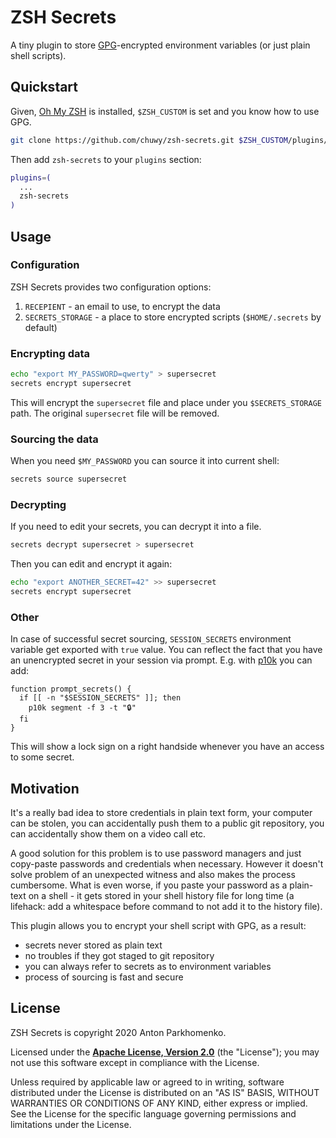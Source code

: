 # ZSH Secrets

A tiny plugin to store [GPG][gpg]-encrypted environment variables (or just plain shell 
scripts).

## Quickstart

Given, [Oh My ZSH][oh-my-zsh] is installed, 
`$ZSH_CUSTOM` is set and you know how to use GPG.

```sh
git clone https://github.com/chuwy/zsh-secrets.git $ZSH_CUSTOM/plugins/zsh-secrets
```

Then add `zsh-secrets` to your `plugins` section:

```sh
plugins=(
  ...
  zsh-secrets
)
```

## Usage

### Configuration

ZSH Secrets provides two configuration options:

1. `RECEPIENT` - an email to use, to encrypt the data
2. `SECRETS_STORAGE` - a place to store encrypted scripts (`$HOME/.secrets` by default)

### Encrypting data

```sh
echo "export MY_PASSWORD=qwerty" > supersecret
secrets encrypt supersecret
```

This will encrypt the `supersecret` file and place under you `$SECRETS_STORAGE`
path. The original `supersecret` file will be removed.

### Sourcing the data

When you need `$MY_PASSWORD` you can source it into current shell:

```sh
secrets source supersecret
```

### Decrypting

If you need to edit your secrets, you can decrypt it into a file.

```sh
secrets decrypt supersecret > supersecret
```

Then you can edit and encrypt it again:

```sh
echo "export ANOTHER_SECRET=42" >> supersecret 
secrets encrypt supersecret
```

### Other

In case of successful secret sourcing, `SESSION_SECRETS` environment variable 
get exported with `true` value. You can reflect the fact that you have an
unencrypted secret in your session via prompt. E.g. with [p10k][p10k] you can 
add:

```shell
function prompt_secrets() {
  if [[ -n "$SESSION_SECRETS" ]]; then
    p10k segment -f 3 -t "🔒"
  fi
}
```

This will show a lock sign on a right handside whenever you have an access to 
some secret.


## Motivation

It's a really bad idea to store credentials in plain text form, your computer 
can be stolen, you can accidentally push them to a public git repository,
you can accidentally show them on a video call etc.

A good solution for this problem is to use password managers and just copy-paste
passwords and credentials when necessary. However it doesn't solve problem of an
unexpected witness and also makes the process cumbersome. What is even worse,
if you paste your password as a plain-text on a shell - it gets stored in your 
shell history file for long time (a lifehack: add a whitespace before command to
not add it to the history file).

This plugin allows you to encrypt your shell script with GPG, as a result:

* secrets never stored as plain text
* no troubles if they got staged to git repository
* you can always refer to secrets as to environment variables
* process of sourcing is fast and secure

## License

ZSH Secrets is copyright 2020 Anton Parkhomenko.

Licensed under the **[Apache License, Version 2.0][license]** (the "License");
you may not use this software except in compliance with the License.

Unless required by applicable law or agreed to in writing, software
distributed under the License is distributed on an "AS IS" BASIS,
WITHOUT WARRANTIES OR CONDITIONS OF ANY KIND, either express or implied.
See the License for the specific language governing permissions and
limitations under the License.

[gpg]: https://gnupg.org/
[oh-my-zsh]: https://github.com/ohmyzsh/ohmyzsh
[p10k]: https://github.com/romkatv/powerlevel10k
[license]: https://www.apache.org/licenses/LICENSE-2.0
